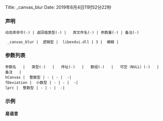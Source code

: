 Title: _canvas_blur
Date: 2019年8月4日11时52分22秒



### 声明


```table
动态库命令(-) | 返回值类型(-) |   库文件名(-) | 参数量(-) | 备注(-)

 _canvas_blur |  逻辑型 |  libexdui.dll | 3 |  模糊 | 
```


### 参数列表

```table
参数名   |   类型(-)   |   传址(-)   |   数组(-)   |   可空（NULL）(-)   |   备注   |
hCanvas |  整数型 | - | - |  -| 
fDeviation |  小数型 | - | - |  -| 
lprc |  整数型 | - | - |  -| 
```




### 示例
#### 易语言
```c

```